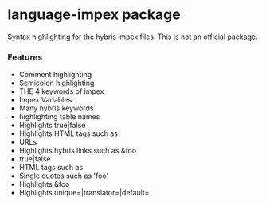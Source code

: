 # language-impex package

Syntax highlighting for the hybris impex files. This is not an official package.

### Features

* Comment highlighting
* Semicolon highlighting
* THE 4 keywords of impex
* Impex Variables
* Many hybris keywords
* highlighting table names
* Highlights true|false
* Highlights HTML tags such as <foo>
* URLs
* Highlights hybris links such as &foo
* true|false
* HTML tags such as <foo>
* Single quotes such as 'foo'
* Highlights &foo
* Highlights unique=|translator=|default=

